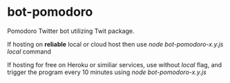 # bot-pomodoro
Pomodoro Twitter bot utilizing Twit package.

If hosting on **reliable** local or cloud host then use
*node bot-pomodoro-x.y.js local* command

If hosting for free on Heroku or similiar services, use without *local* flag,
and trigger the program every 10 minutes using *node bot-pomodoro-x.y.js*
